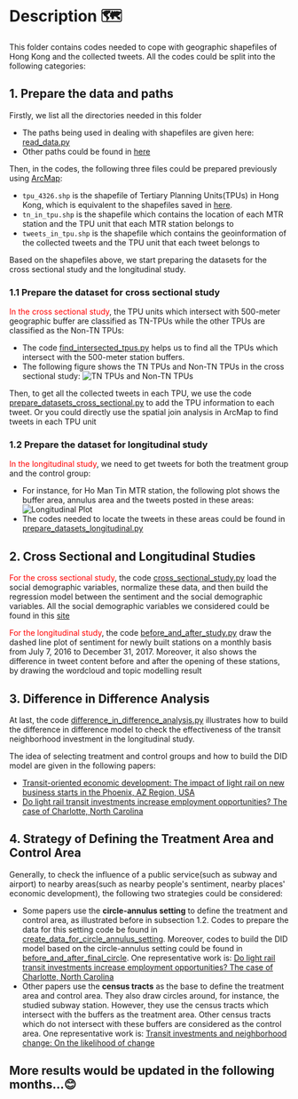 # Description :world_map:

This folder contains codes needed to cope with geographic shapefiles of Hong Kong and the collected tweets. All the codes could be split into the following categories:

## 1. Prepare the data and paths

Firstly, we list all the directories needed in this folder

- The paths being used in dealing with shapefiles are given here: [read_data.py](https://github.com/bright1993ff66/Social-Media-Data-Analysis/blob/master/transit_non_transit_comparision/read_data.py)
- Other paths could be found in [here](https://github.com/bright1993ff66/Social-Media-Data-Analysis/blob/master/read_data.py)

Then, in the codes, the following three files could be prepared previously using [ArcMap](http://desktop.arcgis.com/en/arcmap/):

- ```tpu_4326.shp``` is the shapefile of Tertiary Planning Units(TPUs) in Hong Kong, which is equivalent to the shapefiles saved in [here](https://github.com/bright1993ff66/Social-Media-Data-Analysis/tree/master/Datasets/shapefiles).
- ```tn_in_tpu.shp``` is the shapefile which contains the location of each MTR station and the TPU unit that each MTR station belongs to
- ```tweets_in_tpu.shp``` is the shapefile which contains the geoinformation of the collected tweets and the TPU unit that each tweet belongs to

Based on the shapefiles above, we start preparing the datasets for the cross sectional study and the longitudinal study.

### 1.1 Prepare the dataset for cross sectional study

<span style='color:red'>In the cross sectional study</span>, the TPU units which intersect with 500-meter geographic buffer are classified as TN-TPUs while the other TPUs are classified as the Non-TN TPUs:

- The code [find_intersected_tpus.py](https://github.com/bright1993ff66/Social-Media-Data-Analysis/blob/master/transit_non_transit_comparision/find_tweets_in_each_tn.py) helps us to find all the TPUs which intersect with the 500-meter station buffers. 
- The following figure shows the TN TPUs and Non-TN TPUs in the cross sectional study: ![TN TPUs and Non-TN TPUs](https://github.com/bright1993ff66/Social-Media-Data-Analysis/blob/master/Figures/tn_tpus_nontn_tpus.png)

Then, to get all the collected tweets in each TPU,  we use the code [prepare_datasets_cross_sectional.py](https://github.com/bright1993ff66/Social-Media-Data-Analysis/blob/master/transit_non_transit_comparision/prepare_datasets_cross_sectional.py) to add the TPU information to each tweet. Or you could directly use the spatial join analysis in ArcMap to find tweets in each TPU unit

### 1.2 Prepare the dataset for longitudinal study

<span style='color:red'>In the longitudinal study</span>, we need to get tweets for both the treatment group and the control group:

- For instance, for Ho Man Tin MTR station, the following plot shows the buffer area, annulus area and the tweets posted in these areas: ![Longitudinal Plot](https://github.com/bright1993ff66/Social-Media-Data-Analysis/blob/master/Figures/longitudinal_study_plot.png)
- The codes needed to locate the tweets in these areas could be found in [prepare_datasets_longitudinal.py](https://github.com/bright1993ff66/Social-Media-Data-Analysis/blob/master/transit_non_transit_comparision/prepare_datasets_longitudinal.py)

## 2. Cross Sectional and Longitudinal Studies

<span style='color:red'>For the cross sectional study</span>, the code [cross_sectional_study.py](https://github.com/bright1993ff66/Social-Media-Data-Analysis/blob/master/transit_non_transit_comparision/cross_sectional_study.py) load the social demographic variables, normalize these data, and then build the regression model between the sentiment and the social demographic variables. All the social demographic variables we considered could be found in this [site](https://www.bycensus2016.gov.hk/en/bc-dp-tpu.html)

<span style='color:red'>For the longitudinal study</span>, the code [before_and_after_study.py](https://github.com/bright1993ff66/Social-Media-Data-Analysis/blob/master/transit_non_transit_comparision/before_and_after_study.py) draw the dashed line plot of sentiment for newly built stations on a monthly basis from July 7, 2016 to December 31, 2017. Moreover, it also shows the difference in tweet content before and after the opening of these stations, by drawing the wordcloud and topic modelling result

## 3. Difference in Difference Analysis

At last, the code [difference_in_difference_analysis.py](https://github.com/bright1993ff66/Social-Media-Data-Analysis/blob/master/transit_non_transit_comparision/difference_in_difference_analysis.py) illustrates how to build the difference in difference model to check the effectiveness of the transit neighborhood investment in the longitudinal study. 

The idea of selecting treatment and control groups and how to build the DID model are given in the following papers:

- [Transit-oriented economic development: The impact of light rail on new business starts in the Phoenix, AZ Region, USA](https://journals.sagepub.com/doi/full/10.1177/0042098017724119)
- [Do light rail transit investments increase employment opportunities? The case of Charlotte, North Carolina](https://rsaiconnect.onlinelibrary.wiley.com/doi/full/10.1111/rsp3.12184)

## 4. Strategy of Defining the Treatment Area and Control Area

Generally, to check the influence of a public service(such as subway and airport) to nearby areas(such as nearby people's sentiment, nearby places' economic development), the following two strategies could be considered:

- Some papers use the **circle-annulus setting** to define the treatment and control area, as illustrated before in subsection 1.2. Codes to prepare the data for this setting code be found in [create_data_for_circle_annulus_setting]( https://github.com/bright1993ff66/Social-Media-Data-Analysis/blob/master/transit_non_transit_comparision/create_data_for_circle_annulus_setting.py ). Moreover, codes to build the DID model based on the circle-annulus setting could be found in [before_and_after_final_circle]( https://github.com/bright1993ff66/Social-Media-Data-Analysis/blob/master/transit_non_transit_comparision/before_and_after_final_circle.py ). One representative work is: [Do light rail transit investments increase employment opportunities? The case of Charlotte, North Carolina](https://rsaiconnect.onlinelibrary.wiley.com/doi/full/10.1111/rsp3.12184)
- Other papers use the **census tracts** as the base to define the treatment area and control area. They also draw circles around, for instance, the studied subway station. However, they use the census tracts which intersect with the buffers as the treatment area. Other census tracts which do not intersect with these buffers are considered as the control area.  One representative work is: [Transit investments and neighborhood change: On the likelihood of change]( https://www.sciencedirect.com/science/article/pii/S096669231730354X )

## More results would be updated in the following months...:blush:

